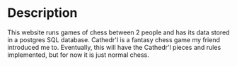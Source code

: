 # Description
This website runs games of chess between 2 people and has its data stored in a postgres SQL database.
Cathedr'l is a fantasy chess game my friend introduced me to.  Eventually, this will have the Cathedr'l pieces and rules implemented, but for now it is just normal chess.  